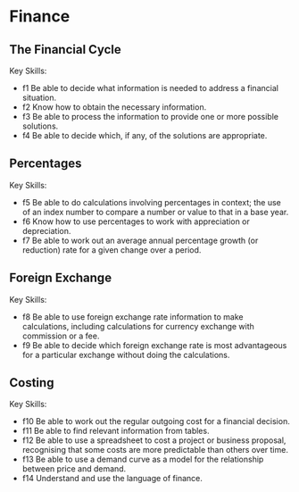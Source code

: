# Finance

## The Financial Cycle

Key Skills:

- f1 Be able to decide what information is needed to address a financial situation.
- f2 Know how to obtain the necessary information.
- f3 Be able to process the information to provide one or more possible solutions.
- f4 Be able to decide which, if any, of the solutions are appropriate.


## Percentages

Key Skills:

- f5 Be able to do calculations involving percentages in context; the use of an index number to compare a number or value to that in a base year.
- f6 Know how to use percentages to work with appreciation or depreciation.
- f7 Be able to work out an average annual percentage growth (or reduction) rate for a given change over a period.


## Foreign Exchange

Key Skills:

- f8 Be able to use foreign exchange rate information to make calculations, including calculations for currency exchange with commission or a fee.
- f9 Be able to decide which foreign exchange rate is most advantageous for a particular exchange without doing the calculations.

## Costing

Key Skills:

- f10 Be able to work out the regular outgoing cost for a financial decision.
- f11 Be able to find relevant information from tables.
- f12 Be able to use a spreadsheet to cost a project or business proposal, recognising that some costs are more predictable than others over time.
- f13 Be able to use a demand curve as a model for the relationship between price and demand.
- f14 Understand and use the language of finance.

